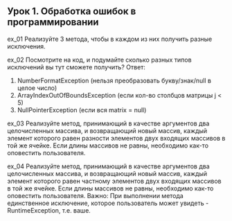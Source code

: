 ## Урок 1. Обработка ошибок в программировании
ex_01 Реализуйте 3 метода, чтобы в каждом из них получить разные исключения.

ex_02 Посмотрите на код, и подумайте сколько разных типов исключений вы тут сможете получить? 
Ответ: 
1. NumberFormatException (нельзя преобразовать букву/знак/null в целое число)
2. ArrayIndexOutOfBoundsException (если кол-во столбцов матрицы j < 5)
3. NullPointerException (если вся matrix = null)

ex_03 Реализуйте метод, принимающий в качестве аргументов два целочисленных массива, и возвращающий новый массив, каждый элемент которого равен разности элементов двух входящих массивов в той же ячейке. Если длины массивов не равны, необходимо как-то оповестить пользователя.

ex_04 Реализуйте метод, принимающий в качестве аргументов два целочисленных массива, и возвращающий новый массив, каждый элемент которого равен частному элементов двух входящих массивов в той же ячейке. Если длины массивов не равны, необходимо как-то оповестить пользователя. Важно: При выполнении метода единственное исключение, которое пользователь может увидеть - RuntimeException, т.е. ваше.
